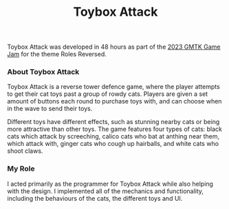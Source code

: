 ﻿---
layout: project
title: Toybox Attack
year: 2023
genre: Tower Defence
roles: Design, Programming
featureimage: /assets/images/projects/toyboxattack/lounge-1.jpg
animatedimage: /assets/images/projects/toyboxattack/animated.apng
bannerimage: /assets/images/projects/toyboxattack/lounge-1.jpg
downloadlinks:
  - https://beautiepie.itch.io/toybox-attack/
galleryimages:
 - /assets/images/projects/toyboxattack/menu.jpg
 - /assets/images/projects/toyboxattack/lounge-1.jpg
 - /assets/images/projects/toyboxattack/lounge-2.jpg
 - /assets/images/projects/toyboxattack/kitchen-1.jpg
 - /assets/images/projects/toyboxattack/kitchen-2.jpg
team:
  - Rhiannon Forster
---

Toybox Attack was developed in 48 hours as part of the [2023 GMTK Game Jam](https://itch.io/jam/gmtk-2023) for the theme Roles Reversed.

### About Toybox Attack
Toybox Attack is a reverse tower defence game, where the player attempts to get their cat toys past a group of rowdy cats. Players are given a set amount of buttons each round to purchase toys with, and can choose when in the wave to send their toys.

Different toys have different effects, such as stunning nearby cats or being more attractive than other toys. The game features four types of cats: black cats which attack by screeching, calico cats who bat at anthing near them, which attack with, ginger cats who cough up hairballs, and white cats who shoot claws.

### My Role
I acted primarily as the programmer for Toybox Attack while also helping with the design. I implemented all of the mechanics and functionality, including the behaviours of the cats, the different toys and UI.